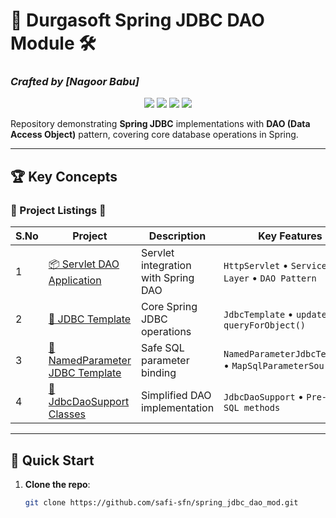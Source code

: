 # 🌟 Durgasoft Spring JDBC DAO Module 🛠️  
### *Crafted by [Nagoor Babu]*

<div align="center">
  <img src="https://img.shields.io/badge/Spring_JDBC-6DB33F?style=for-the-badge&logo=spring&logoColor=white" />
  <img src="https://img.shields.io/badge/Java-17-ED8B00?style=for-the-badge&logo=openjdk&logoColor=white" />
  <img src="https://img.shields.io/badge/MySQL-4479A1?style=for-the-badge&logo=mysql&logoColor=white" />
  <img src="https://img.shields.io/badge/DAO_Pattern-FF6F61?style=for-the-badge" />
</div>

Repository demonstrating **Spring JDBC** implementations with **DAO (Data Access Object)** pattern, covering core database operations in Spring.

---

## 🏆 Key Concepts  
### 📂 Project Listings 🎯  

| S.No | Project | Description | Key Features |
|------|---------|-------------|--------------|
| 1 | [📦 Servlet DAO Application](Servelet-DAO-Application01/) | Servlet integration with Spring DAO | `HttpServlet` • `Service Layer` • `DAO Pattern` |
| 2 | [📝 JDBC Template](SpringJDBC-Template/) | Core Spring JDBC operations | `JdbcTemplate` • `update()` • `queryForObject()` |
| 3 | [🧩 NamedParameter JDBC Template](ParameterJDBCTemplate/) | Safe SQL parameter binding | `NamedParameterJdbcTemplate` • `MapSqlParameterSource` |
| 4 | [🔧 JdbcDaoSupport Classes](JdbcDaoSupport/) | Simplified DAO implementation | `JdbcDaoSupport` • `Pre-built SQL methods` |
<!--
| 5 | [🏗️ NamedParameterJdbcTemplate](named-parameter-jdbc/) | Named parameter queries | `NamedParameterJdbcTemplate` • `MapSqlParameterSource` |
| 6 | [✨ SimpleJdbcInsert](simple-jdbc-insert/) | Simplified inserts | `SimpleJdbcInsert` • `execute()` |
| 7 | [🔄 Transaction Management](transaction-management/) | ACID operations | `@Transactional` • `PlatformTransactionManager` |
| 8 | [📜 XML Configuration](xml-configuration/) | XML-based JDBC setup | `<bean>` • `<tx:annotation-driven>` |
| 9 | [☕ Java Config](java-configuration/) | Annotation-driven config | `@Configuration` • `@Bean` |
-->
---

## 🚀 Quick Start  
1. **Clone the repo**:  
   ```bash
   git clone https://github.com/safi-sfn/spring_jdbc_dao_mod.git
